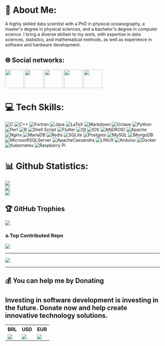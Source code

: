 # 💫 About Me:
A highly skilled data scientist with a PhD in physical oceanography, a master's degree in physical sciences, and a bachelor's degree in computer science. I bring a diverse skillset to my work, with expertise in data sciences, statistics, and mathematical methods, as well as experience in software and hardware development.


## 🌐 Social networks:
[<img src="https://upload.wikimedia.org/wikipedia/commons/thumb/e/e9/Linkedin_icon.svg/120px-Linkedin_icon.svg.png?20110609134306" width=60px Height=60px/>](https://www.linkedin.com/in/humbertolvarona/) [<img src="https://upload.wikimedia.org/wikipedia/commons/thumb/6/60/Orcid.png/120px-Orcid.png?20220924160023" width60px Height=60px/>](https://orcid.org/0000-0001-7405-4827) [<img src="https://upload.wikimedia.org/wikipedia/commons/thumb/5/5e/ResearchGate_icon_SVG.svg/240px-ResearchGate_icon_SVG.svg.png" width=60px Height=60px/>](https://www.researchgate.net/profile/Humberto-Varona-Gonzalez) [<img src="https://d4.alternativeto.net/mwdqL5rzsWH8QOT2a3oQ0VrgwtuUhMPTk5i2klKJy-o/rs:fill:140:140:0/g:ce:0:0/YWJzOi8vZGlzdC9pY29ucy9nb29nbGUtc2Nob2xhcl8xODAwMDEucG5n.png" width=60px Height=60px/>](https://scholar.google.com/citations?view_op=list_works&hl=pt-BR&hl=pt-BR&user=QOQCC6AAAAAJ&pagesize=80) [<img src="https://ppghp.unespar.edu.br/imagens/plataforma-lattes-logo.jpg/@@images/e29e9c29-a848-4a8f-a2a5-c16b980326ae.jpeg" width=60px Height=60px/>](http://lattes.cnpq.br/5539248937185854) 

# 💻 Tech Skills:
![C](https://img.shields.io/badge/c-%2300599C.svg?style=for-the-badge&logo=c&logoColor=white) ![C++](https://img.shields.io/badge/c++-%2300599C.svg?style=for-the-badge&logo=c%2B%2B&logoColor=white) ![Fortran](https://img.shields.io/badge/Fortran-%23734F96.svg?style=for-the-badge&logo=fortran&logoColor=white) ![Java](https://img.shields.io/badge/java-%23ED8B00.svg?style=for-the-badge&logo=java&logoColor=white) ![LaTeX](https://img.shields.io/badge/latex-%23008080.svg?style=for-the-badge&logo=latex&logoColor=white) ![Markdown](https://img.shields.io/badge/markdown-%23000000.svg?style=for-the-badge&logo=markdown&logoColor=white) ![Octave](https://img.shields.io/badge/OCTAVE-darkblue?style=for-the-badge&logo=octave&logoColor=fcd683) ![Python](https://img.shields.io/badge/python-3670A0?style=for-the-badge&logo=python&logoColor=ffdd54) ![Perl](https://img.shields.io/badge/perl-%2339457E.svg?style=for-the-badge&logo=perl&logoColor=white) ![R](https://img.shields.io/badge/r-%23276DC3.svg?style=for-the-badge&logo=r&logoColor=white) ![Shell Script](https://img.shields.io/badge/shell_script-%23121011.svg?style=for-the-badge&logo=gnu-bash&logoColor=white) ![Flutter](https://img.shields.io/badge/Flutter-%2302569B.svg?style=for-the-badge&logo=Flutter&logoColor=white) ![Qt](https://img.shields.io/badge/Qt-%23217346.svg?style=for-the-badge&logo=Qt&logoColor=white) ![IOS](https://img.shields.io/badge/IOS-%2320232a.svg?style=for-the-badge&logo=apple&logoColor=white) ![ANDROID](https://img.shields.io/badge/android-%2320232a.svg?style=for-the-badge&logo=android&logoColor=%a4c639) ![Apache](https://img.shields.io/badge/apache-%23D42029.svg?style=for-the-badge&logo=apache&logoColor=white) ![Nginx](https://img.shields.io/badge/nginx-%23009639.svg?style=for-the-badge&logo=nginx&logoColor=white) ![MariaDB](https://img.shields.io/badge/MariaDB-003545?style=for-the-badge&logo=mariadb&logoColor=white) ![Redis](https://img.shields.io/badge/redis-%23DD0031.svg?style=for-the-badge&logo=redis&logoColor=white) ![SQLite](https://img.shields.io/badge/sqlite-%2307405e.svg?style=for-the-badge&logo=sqlite&logoColor=white) ![Postgres](https://img.shields.io/badge/postgres-%23316192.svg?style=for-the-badge&logo=postgresql&logoColor=white) ![MySQL](https://img.shields.io/badge/mysql-%2300f.svg?style=for-the-badge&logo=mysql&logoColor=white) ![MongoDB](https://img.shields.io/badge/MongoDB-%234ea94b.svg?style=for-the-badge&logo=mongodb&logoColor=white) ![MicrosoftSQLServer](https://img.shields.io/badge/Microsoft%20SQL%20Sever-CC2927?style=for-the-badge&logo=microsoft%20sql%20server&logoColor=white) ![ApacheCassandra](https://img.shields.io/badge/cassandra-%231287B1.svg?style=for-the-badge&logo=apache-cassandra&logoColor=white) ![LINUX](https://img.shields.io/badge/Linux-FCC624?style=for-the-badge&logo=linux&logoColor=black) ![Arduino](https://img.shields.io/badge/-Arduino-00979D?style=for-the-badge&logo=Arduino&logoColor=white) ![Docker](https://img.shields.io/badge/docker-%230db7ed.svg?style=for-the-badge&logo=docker&logoColor=white) ![Kubernetes](https://img.shields.io/badge/kubernetes-%23326ce5.svg?style=for-the-badge&logo=kubernetes&logoColor=white) ![Raspberry Pi](https://img.shields.io/badge/-RaspberryPi-C51A4A?style=for-the-badge&logo=Raspberry-Pi)
# 📊 Github Statistics:
![](https://github-readme-stats.vercel.app/api?username=humbertovarona&theme=dark&hide_border=false&include_all_commits=false&count_private=false)<br/>
![](https://github-readme-streak-stats.herokuapp.com/?user=humbertovarona&theme=dark&hide_border=false)<br/>
![](https://github-readme-stats.vercel.app/api/top-langs/?username=humbertovarona&theme=dark&hide_border=false&include_all_commits=false&count_private=false&layout=compact)

## 🏆 GitHub Trophies
![](https://github-profile-trophy.vercel.app/?username=humbertovarona&theme=gitdimmed&no-frame=false&no-bg=true&margin-w=4)

### 🔝 Top Contributed Repo
![](https://github-contributor-stats.vercel.app/api?username=humbertovarona&limit=10&theme=dark&combine_all_yearly_contributions=true)

---
[![](https://visitcount.itsvg.in/api?id=humbertovarona&icon=0&color=0)](https://visitcount.itsvg.in)


---
## 💰 You can help me by Donating

## Investing in software development is investing in the future. Donate now and help create innovative technology solutions.

<table style="width:100%">
  <tr>
    <th>BRL</th>
    <th>USD</th>
    <th>EUR</th>
  </tr>
  <tr>
    <td>
    <a href="https://www.paypal.com/donate/?hosted_button_id=STQ277FZRQ8FY"><img align="center" src="https://img.shields.io/badge/PayPal-00457C?style=for-the-badge&logo=paypal&logoColor=white"/></a>
    </td>
    <td>
    <a href="https://www.paypal.com/donate/?hosted_button_id=KZCDJCK75QTPS"><img align="center" src="https://img.shields.io/badge/PayPal-00457C?style=for-the-badge&logo=paypal&logoColor=white"/></a>
    </td>
    <td>
    <a href="https://www.paypal.com/donate/?hosted_button_id=XU5K9U6YVFZGY"><img align="center" src="https://img.shields.io/badge/PayPal-00457C?style=for-the-badge&logo=paypal&logoColor=white"/></a>
    </td>
  </tr>
</table>


<!-- Proudly created with GPRM ( https://gprm.itsvg.in ) -->
